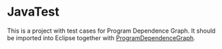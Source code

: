 JavaTest
========

This is a project with test cases for Program Dependence Graph. It should be imported into Eclipse together with [ProgramDependenceGraph](https://github.com/lulu516/ProgramDependenceGraph).

